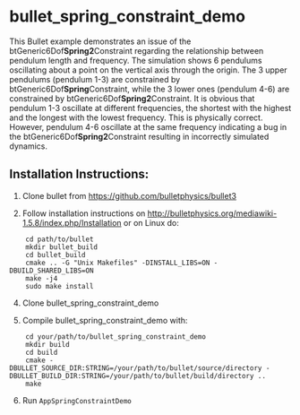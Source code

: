 # bullet_spring_constraint_demo
This Bullet example demonstrates an issue of the btGeneric6Dof**Spring2**Constraint regarding the relationship between pendulum length and frequency. The simulation shows 6 pendulums oscillating about a point on the vertical axis through the origin. The 3 upper pendulums (pendulum 1-3) are constrained by btGeneric6Dof**Spring**Constraint, while the 3 lower ones (pendulum 4-6) are constrained by btGeneric6Dof**Spring2**Constraint. It is obvious that pendulum 1-3 oscillate at different frequencies, the shortest with the highest and the longest with the lowest frequency. This is physically correct. However, pendulum 4-6 oscillate at the same frequency indicating a bug in the btGeneric6Dof**Spring2**Constraint resulting in incorrectly simulated dynamics.

## Installation Instructions:

1. Clone bullet from https://github.com/bulletphysics/bullet3

2. Follow installation instructions on http://bulletphysics.org/mediawiki-1.5.8/index.php/Installation or on Linux do:
```
	cd path/to/bullet
	mkdir bullet_build
	cd bullet_build
	cmake .. -G "Unix Makefiles" -DINSTALL_LIBS=ON -DBUILD_SHARED_LIBS=ON
	make -j4
	sudo make install
```

4. Clone bullet_spring_constraint_demo

5. Compile bullet_spring_constraint_demo with:
```
	cd your/path/to/bullet_spring_constraint_demo
	mkdir build
	cd build
	cmake -DBULLET_SOURCE_DIR:STRING=/your/path/to/bullet/source/directory -DBULLET_BUILD_DIR:STRING=/your/path/to/bullet/build/directory ..
	make
```
6. Run `AppSpringConstraintDemo`
 


 
